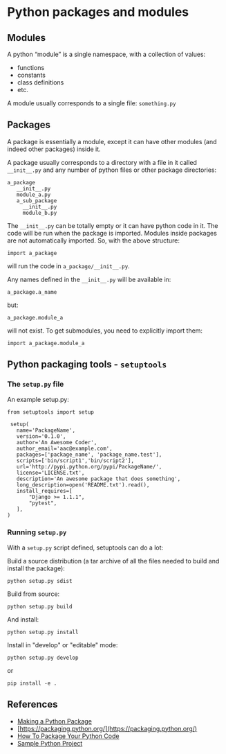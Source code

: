# Python packages and modules

## Modules

A python “module” is a single namespace, with a collection of values:

- functions
- constants
- class definitions
- etc.

A module usually corresponds to a single file: `something.py`

## Packages

A package is essentially a module, except it can have other modules (and indeed other packages) inside it.

A package usually corresponds to a directory with a file in it called `__init__.py` and any number of python files or other package directories:

```
a_package
   __init__.py
   module_a.py
   a_sub_package
     __init__.py
     module_b.py
```

The `__init__.py` can be totally empty or it can have python code in it. The code will be run when the package is imported. Modules inside packages are not automatically imported. So, with the above structure:

```
import a_package
```

will run the code in `a_package/__init__.py`.

Any names defined in the `__init__.py` will be available in:

```
a_package.a_name
```

but:

```
a_package.module_a
```

will not exist. To get submodules, you need to explicitly import them:

```
import a_package.module_a
```

## Python packaging tools - `setuptools`

### The `setup.py` file

An example setup.py:

```
from setuptools import setup

 setup(
   name='PackageName',
   version='0.1.0',
   author='An Awesome Coder',
   author_email='aac@example.com',
   packages=['package_name', 'package_name.test'],
   scripts=['bin/script1','bin/script2'],
   url='http://pypi.python.org/pypi/PackageName/',
   license='LICENSE.txt',
   description='An awesome package that does something',
   long_description=open('README.txt').read(),
   install_requires=[
       "Django >= 1.1.1",
       "pytest",
   ],
)
```

### Running `setup.py`

With a `setup.py` script defined, setuptools can do a lot:

Build a source distribution (a tar archive of all the files needed to build and install the package):

```
python setup.py sdist
```

Build from source:

```
python setup.py build
```

And install:

```
python setup.py install
```

Install in "develop" or "editable" mode:
```
python setup.py develop
```
or
```
pip install -e .
```

## References

- [Making a Python Package](https://python-packaging-tutorial.readthedocs.io/en/latest/setup_py.html)
- [https://packaging.python.org/](https://packaging.python.org/)
- [How To Package Your Python Code](https://python-packaging.readthedocs.io/en/latest/)
- [Sample Python Project](https://github.com/pypa/sampleproject)
